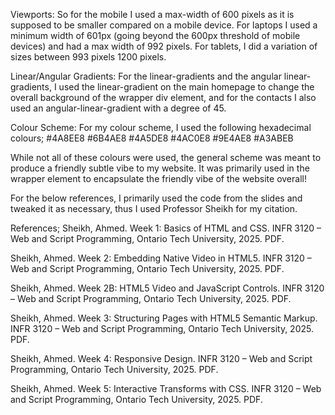 Viewports:
So for the mobile I used a max-width of 600 pixels as it is supposed to be smaller compared on a mobile device.
For laptops I used a minimum width of 601px (going beyond the 600px threshold of mobile devices) and had a max width of 992 pixels.
For tablets, I did a variation of sizes between 993 pixels 1200 pixels. 

Linear/Angular Gradients:
For the linear-gradients and the angular linear-gradients, I used the linear-gradient on the main homepage to change the overall background of the wrapper div element, and for the contacts I also used an angular-linear-gradient with a degree of 45.


Colour Scheme:
For my colour scheme, I used the following hexadecimal colours;
#4A8EE8
#6B4AE8
#4A5DE8
#4AC0E8
#9E4AE8
#A3ABEB

While not all of these colours were used, the general scheme was meant to produce a friendly subtle vibe to my website. It was primarily used in the wrapper element to encapsulate the friendly vibe of the website overall!

For the below references, I primarily used the code from the slides and tweaked it as necessary, thus I used Professor Sheikh for my citation.

References;
Sheikh, Ahmed. Week 1: Basics of HTML and CSS. INFR 3120 – Web and Script Programming, Ontario Tech University, 2025. PDF.

Sheikh, Ahmed. Week 2: Embedding Native Video in HTML5. INFR 3120 – Web and Script Programming, Ontario Tech University, 2025. PDF.

Sheikh, Ahmed. Week 2B: HTML5 Video and JavaScript Controls. INFR 3120 – Web and Script Programming, Ontario Tech University, 2025. PDF.

Sheikh, Ahmed. Week 3: Structuring Pages with HTML5 Semantic Markup. INFR 3120 – Web and Script Programming, Ontario Tech University, 2025. PDF.

Sheikh, Ahmed. Week 4: Responsive Design. INFR 3120 – Web and Script Programming, Ontario Tech University, 2025. PDF.

Sheikh, Ahmed. Week 5: Interactive Transforms with CSS. INFR 3120 – Web and Script Programming, Ontario Tech University, 2025. PDF.
